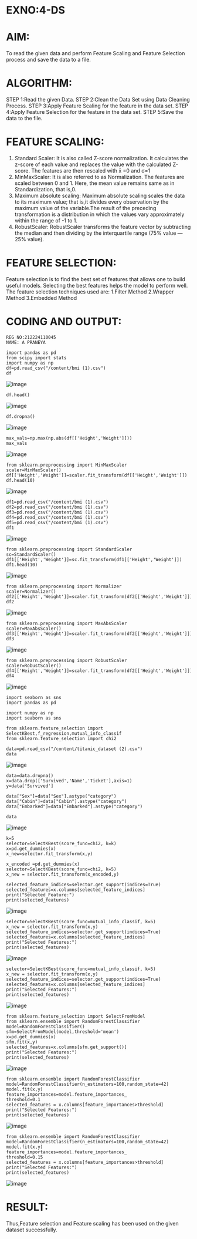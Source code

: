 # EXNO:4-DS
# AIM:
To read the given data and perform Feature Scaling and Feature Selection process and save the
data to a file.

# ALGORITHM:
STEP 1:Read the given Data.
STEP 2:Clean the Data Set using Data Cleaning Process.
STEP 3:Apply Feature Scaling for the feature in the data set.
STEP 4:Apply Feature Selection for the feature in the data set.
STEP 5:Save the data to the file.

# FEATURE SCALING:
1. Standard Scaler: It is also called Z-score normalization. It calculates the z-score of each value and replaces the value with the calculated Z-score. The features are then rescaled with x̄ =0 and σ=1
2. MinMaxScaler: It is also referred to as Normalization. The features are scaled between 0 and 1. Here, the mean value remains same as in Standardization, that is,0.
3. Maximum absolute scaling: Maximum absolute scaling scales the data to its maximum value; that is,it divides every observation by the maximum value of the variable.The result of the preceding transformation is a distribution in which the values vary approximately within the range of -1 to 1.
4. RobustScaler: RobustScaler transforms the feature vector by subtracting the median and then dividing by the interquartile range (75% value — 25% value).

# FEATURE SELECTION:
Feature selection is to find the best set of features that allows one to build useful models. Selecting the best features helps the model to perform well.
The feature selection techniques used are:
1.Filter Method
2.Wrapper Method
3.Embedded Method

# CODING AND OUTPUT:
```
REG NO:212224110045
NAME: A PRANEYA
```
```
import pandas as pd
from scipy import stats
import numpy as np
df=pd.read_csv("/content/bmi (1).csv")
df
```
![image](https://github.com/user-attachments/assets/d79308b8-b175-42e5-87f1-ae875894aaab)
```
df.head()
```
![image](https://github.com/user-attachments/assets/b2e37cb5-e2f5-4375-b68c-e348ea266f72)
```
df.dropna()
```
![image](https://github.com/user-attachments/assets/1cb5a146-2961-4de4-b87c-0253bc93ddd6)
```
max_vals=np.max(np.abs(df[['Height','Weight']]))
max_vals
```
![image](https://github.com/user-attachments/assets/4f8fadd6-fcd3-46fc-a7ec-aabba5c52223)
```
from sklearn.preprocessing import MinMaxScaler
scaler=MinMaxScaler()
df[['Height','Weight']]=scaler.fit_transform(df[['Height','Weight']])
df.head(10)
```
![image](https://github.com/user-attachments/assets/7e8bc20e-3fa9-4f22-bca4-51d80cfaa99a)
```
df1=pd.read_csv("/content/bmi (1).csv")
df2=pd.read_csv("/content/bmi (1).csv")
df3=pd.read_csv("/content/bmi (1).csv")
df4=pd.read_csv("/content/bmi (1).csv")
df5=pd.read_csv("/content/bmi (1).csv")
df1
```
![image](https://github.com/user-attachments/assets/cd6729fa-2b1a-4d26-8ce8-7d45648c10b6)
```
from sklearn.preprocessing import StandardScaler
sc=StandardScaler()
df1[['Height','Weight']]=sc.fit_transform(df1[['Height','Weight']])
df1.head(10)
```
![image](https://github.com/user-attachments/assets/029a742d-a099-4197-a8ec-1b43e7d31959)
```
from sklearn.preprocessing import Normalizer
scaler=Normalizer()
df2[['Height','Weight']]=scaler.fit_transform(df2[['Height','Weight']])
df2
```
![image](https://github.com/user-attachments/assets/2030ec42-4fd3-45ab-b93a-aa1441fd37f3)
```
from sklearn.preprocessing import MaxAbsScaler
scaler=MaxAbsScaler()
df3[['Height','Weight']]=scaler.fit_transform(df2[['Height','Weight']])
df3
```
![image](https://github.com/user-attachments/assets/fa8c90f9-4227-4560-afc5-0ae0c65db3cf)
```
from sklearn.preprocessing import RobustScaler
scaler=RobustScaler()
df4[['Height','Weight']]=scaler.fit_transform(df2[['Height','Weight']])
df4
```
![image](https://github.com/user-attachments/assets/46cbd2be-74a7-4b1e-84b1-2ef6997faa72)
```
import seaborn as sns
import pandas as pd

import numpy as np 
import seaborn as sns
```
```
from sklearn.feature_selection import SelectKBest,f_regression,mutual_info_classif
from sklearn.feature_selection import chi2
```
```
data=pd.read_csv("/content/titanic_dataset (2).csv")
data
```
![image](https://github.com/user-attachments/assets/00c5b36c-1e73-4fd7-b397-18d5d3cd41da)
```
data=data.dropna()
x=data.drop(['Survived','Name','Ticket'],axis=1)
y=data['Survived']
```
```
data["Sex"]=data["Sex"].astype("category")
data["Cabin"]=data["Cabin"].astype("category")
data["Embarked"]=data["Embarked"].astype("category")
```
```
data
```
![image](https://github.com/user-attachments/assets/d1a1b377-a66e-478b-82ce-090b603c67c0)

```
k=5 
selector=SelectKBest(score_func=chi2, k=k) 
x=pd.get_dummies(x) 
x_new=selector.fit_transform(x,y)
```
```
x_encoded =pd.get_dummies(x) 
selector=SelectKBest(score_func=chi2, k=5) 
x_new = selector.fit_transform(x_encoded,y)
```
```
selected_feature_indices=selector.get_support(indices=True)
selected_features=x.columns[selected_feature_indices]
print("Selected_Feature:")
print(selected_features)
```
![image](https://github.com/user-attachments/assets/f3313d55-2cbe-461d-ab23-102fa99bb92f)
```
selector=SelectKBest(score_func=mutual_info_classif, k=5)
x_new = selector.fit_transform(x,y)
selected_feature_indices=selector.get_support(indices=True)
selected_features=x.columns[selected_feature_indices]
print("Selected Features:")
print(selected_features)
```
![image](https://github.com/user-attachments/assets/25a41bfd-12b8-47bc-8ba3-681e94cbf828)
```
selector=SelectKBest(score_func=mutual_info_classif, k=5)
x_new = selector.fit_transform(x,y)
selected_feature_indices=selector.get_support(indices=True)
selected_features=x.columns[selected_feature_indices]
print("Selected Features:")
print(selected_features)
```
![image](https://github.com/user-attachments/assets/7b1139b1-b8ca-430e-b1b6-6d0b05bfca1e)
```
from sklearn.feature_selection import SelectFromModel
from sklearn.ensemble import RandomForestClassifier
model=RandomForestClassifier()
sfm=SelectFromModel(model,threshold='mean')
x=pd.get_dummies(x)
sfm.fit(x,y)
selected_features=x.columns[sfm.get_support()]
print("Selected Features:")
print(selected_features)
```
![image](https://github.com/user-attachments/assets/c71d5e14-1795-4d6d-ac40-9f54fba843bd)
```
from sklearn.ensemble import RandomForestClassifier
model=RandomForestClassifier(n_estimators=100,random_state=42)
model.fit(x,y)
feature_importances=model.feature_importances_
threshold=0.1
selected_features = x.columns[feature_importances>threshold]
print("Selected Features:")
print(selected_features)
```
![image](https://github.com/user-attachments/assets/d29ab376-a268-4296-b055-fc3ce8c9edf7)
```
from sklearn.ensemble import RandomForestClassifier
model=RandomForestClassifier(n_estimators=100,random_state=42)
model.fit(x,y)
feature_importances=model.feature_importances_
threshold=0.15
selected_features = x.columns[feature_importances>threshold]
print("Selected Features:")
print(selected_features)
```
![image](https://github.com/user-attachments/assets/ca1ac194-652b-4d94-8e12-db38fb8d1eb9)

# RESULT:
Thus,Feature selection and Feature scaling has been used on the given dataset successfully.
